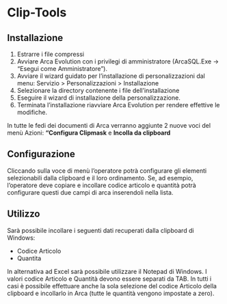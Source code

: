 # Clip-Tools
## Installazione
1. Estrarre i file compressi
1. Avviare Arca Evolution con i privilegi di amministratore (ArcaSQL.Exe → “Esegui come Amministratore”).
1. Avviare il wizard guidato per l’installazione di personalizzazioni dal menu: Servizio > Personalizzazioni > Installazione
1. Selezionare la directory contenente i file dell’installazione
1. Eseguire il wizard di installazione della personalizzazione.
1. Terminata l’installazione riavviare Arca Evolution per rendere effettive le modifiche.

In tutte le fedi dei documenti di Arca verranno aggiunte 2 nuove voci del menù Azioni: **“Configura Clipmask** e **Incolla da clipboard**

## Configurazione
Cliccando sulla voce di menù l’operatore potrà configurare gli elementi selezionabili dalla clipboard e il
loro ordinamento.
Se, ad esempio, l’operatore deve copiare e incollare codice articolo e quantità potrà configurare questi
due campi di arca inserendoli nella lista.

## Utilizzo
Sarà possibile incollare i seguenti dati recuperati dalla clipboard di Windows:
* Codice Articolo
* Quantita

In alternativa ad Excel sarà possibile utilizzare il Notepad di Windows. I valori codice Articolo e Quantità
devono essere separati da TAB.
In tutti i casi è possibile effettuare anche la sola selezione del codice Articolo della clipboard e incollarlo in
Arca (tutte le quantità vengono impostate a zero).

